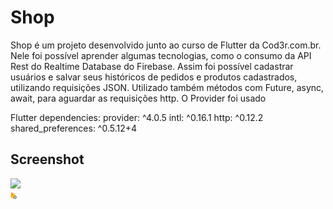# Shop

Shop é um projeto desenvolvido junto ao curso de Flutter da Cod3r.com.br. 
Nele foi possível aprender algumas tecnologias, como o consumo da API Rest do Realtime Database do Firebase. Assim foi possível cadastrar usuários e salvar seus históricos de pedidos e produtos cadastrados, utilizando requisições JSON.
Utilizado também métodos com Future, async, await, para aguardar as requisições http.
O Provider foi usado 



Flutter dependencies:
  provider: ^4.0.5
  intl: ^0.16.1
  http: ^0.12.2
  shared_preferences: ^0.5.12+4


## Screenshot


<div>
<img src="https://user-images.githubusercontent.com/15696360/101712168-b4913f80-3a73-11eb-9cf0-a187ebaae68a.gif" width="18%"></img>
</div>
<div>
<img src="https://raw.githubusercontent.com/evlymn/firebase/3f0228819a95c29140d8ecd216a9c215ba7e7607/firebase-icon-set/realtime-database/Realtime-Database.svg" width="2%"></img>
</div>
